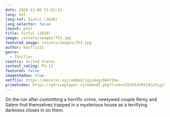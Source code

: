 ```yaml
---
date: 2020-11-08 21:52:13
lang: mal
lang-ref: Sinful (2020)
lang_selector: false
layout: post
title: Sinful (2020)
image: /assets/images/753.jpg
featured_image: /assets/images/753.jpg
author: maxflix21
genre:
  - Thriller
country: United States
content_rating: PG-13
featured: false
imageshadow: true
netflix: https://movstar.xyz/embed/igyi4xgc6Wn7Zmu
primeVideo: https://gdriveplayer.io/embed2.php?link=%252FkaYRIt0CofLgjSlmRdTHQX4j0nCSjH%252FoBIdPzDKcLTHRGlD1V7Ta%252FHcQGPMxS7AuXhhDQpvy4kuGG%252BmFBo0rE1oWw6B8Xidv9Bm1U8Zl%252BlTV0mwLdNI72%252BZ7V8ma68piJsZpXMZ%252FN7xHpxWDJP2Y4RB5I%252FlatMbOpHkfqhmpHEbN6qKG9YWPnsx08b2cWwHY%253D
---
```

On the run after committing a horrific crime, newlywed couple Remy and Salem find themselves trapped in a mysterious house as a terrifying darkness closes in on them.